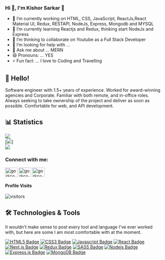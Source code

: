 <!-- [![Header](https://github.com/gostgmaer/gostgmaer/blob/master/banner.png?raw=true "Header")](https://github.com/gostgmaer) -->

### Hi 👋, I'm Kishor Sarkar 👋

- 🔭 I’m currently working on HTML, CSS, JavaScript, ReactJs,React Material UI, Redux, RESTAPI, NodeJs, Express, Mongodb and MYSQL
- 🌱 I’m currently learning Reactjs and Redux, thinking start NodeJs and Express
- 👯 I’m thinking to collaborate on Youtube as a Full Stack Developer
- 🤔 I’m looking for help with ...
- 💬 Ask me about ... MERN
- 😄 Pronouns: ... YES
- ⚡ Fun fact: ... I love to Coding and Travelling

## 👋 Hello!

Software engineer with 1.5+ years of experience. Worked for award-winning agencies and Corporate. Familiar with both remote, and in-office roles. Always seeking to take ownership of the project and deliver as soon as possible. Comfortable for web, and API development.


## 📊 Statistics

![](https://github-readme-stats.vercel.app/api?username=gostgmaer&theme=radical&show_icons=true&count_private=true&hide_border=false&include_all_commits=false)<br/>
[![](https://github-readme-streak-stats.herokuapp.com?user=gostgmaer&theme=radical&border_radius=5&date_format=j%20M%5B%20Y%5D)]<br/>
![](https://github-readme-stats.vercel.app/api/top-langs/?username=gostgmaer&theme=radical&hide_border=false&include_all_commits=false&count_private=true&layout=compact&langs_count=10)

### Connect with me:
<p align="left">
<a href="https://fb.com/gorkcoder484" target="blank"><img align="center" src="https://raw.githubusercontent.com/rahuldkjain/github-profile-readme-generator/master/src/images/icons/Social/facebook.svg" alt="gorkcoder484" height="30" width="40" /></a>
<a href="https://instagram.com/gorkcoder" target="blank"><img align="center" src="https://raw.githubusercontent.com/rahuldkjain/github-profile-readme-generator/master/src/images/icons/Social/instagram.svg" alt="gorkcoder484" height="30" width="40" /></a>
<a href="https://www.youtube.com/channel/UCEaZ92FpOJX4aSYLN9Evj5g" target="blank"><img align="center" src="https://raw.githubusercontent.com/rahuldkjain/github-profile-readme-generator/master/src/images/icons/Social/youtube.svg" alt="gorkcoder" height="30" width="40" /></a>
</p>


#### Profile Visits

![visitors](https://visitor-badge.glitch.me/badge?page_id=gostgmaer.codingwithmuhib)

## 🛠️ Technologies & Tools

It wouldn't make sense to post every tool and language I've ever worked with, but here are some I am most comfortable with at the moment.

[![HTML5 Badge](https://img.shields.io/badge/HTML5-E34F26?style=for-the-badge&logo=html5&logoColor=white)](#) [![CSS3 Badge](https://img.shields.io/badge/CSS3-1572B6?style=for-the-badge&logo=css3&logoColor=white)](#) [![Javascript Badge](https://img.shields.io/badge/-Javascript-F0DB4F?style=for-the-badge&labelColor=black&logo=javascript&logoColor=F0DB4F)](#) [![React Badge](https://img.shields.io/badge/-React-61DBFB?style=for-the-badge&labelColor=black&logo=react&logoColor=61DBFB)](#) [![Next.js Badge](https://img.shields.io/badge/next.js-000000?style=for-the-badge&logo=nextdotjs&logoColor=white)](#) [![Redux Badge](https://img.shields.io/badge/Redux-593D88?style=for-the-badge&logo=redux&logoColor=white)](#) [![SASS Badge](https://img.shields.io/badge/Sass-CC6699?style=for-the-badge&logo=sass&logoColor=white)](#) [![Nodejs Badge](https://img.shields.io/badge/-Nodejs-3C873A?style=for-the-badge&labelColor=black&logo=node.js&logoColor=3C873A)](#) [![Express.js Badge](https://img.shields.io/badge/Express.js-000000?style=for-the-badge&logo=express&logoColor=white)](#) [![MongoDB Badge](https://img.shields.io/badge/MongoDB-4EA94B?style=for-the-badge&logo=mongodb&logoColor=white)](#)

<!--
**gostgmaer/gostgmaer** is a ✨ _special_ ✨ repository because its `README.md` (this file) appears on your GitHub profile.

Here are some ideas to get you started:

- 🔭 I’m currently working on ...
- 🌱 I’m currently learning ...
- 👯 I’m looking to collaborate on ...
- 🤔 I’m looking for help with ...
- 💬 Ask me about ...
- 📫 How to reach me: ...
- 😄 Pronouns: ...
- ⚡ Fun fact: ...
-->
